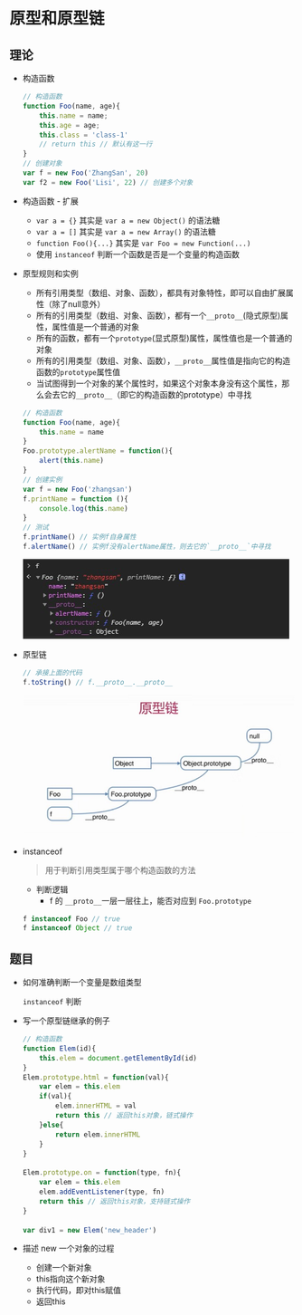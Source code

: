 # 原型和原型链

## 理论

* 构造函数

	```JavaScript
	// 构造函数
	function Foo(name, age){
		this.name = name;
		this.age = age;
		this.class = 'class-1'
		// return this // 默认有这一行
	}
	// 创建对象
	var f = new Foo('ZhangSan', 20)
	var f2 = new Foo('Lisi', 22) // 创建多个对象
	```

* 构造函数 - 扩展
	
	* `var a = {}` 其实是 `var a = new Object()` 的语法糖
	* `var a = []` 其实是 `var a = new Array()` 的语法糖 
	* `function Foo(){...}` 其实是 `var Foo = new Function(...)`
	* 使用 `instanceof` 判断一个函数是否是一个变量的构造函数

* 原型规则和实例
		
	* 所有引用类型（数组、对象、函数），都具有对象特性，即可以自由扩展属性（除了null意外）
	* 所有的引用类型（数组、对象、函数），都有一个`__proto__`(隐式原型)属性，属性值是一个普通的对象
	* 所有的函数，都有一个`prototype`(显式原型)属性，属性值也是一个普通的对象
	* 所有的引用类型（数组、对象、函数），`__proto__`属性值是指向它的构造函数的`prototype`属性值
	* 当试图得到一个对象的某个属性时，如果这个对象本身没有这个属性，那么会去它的`__proto__`（即它的构造函数的prototype）中寻找	

	```JavaScript
	// 构造函数
	function Foo(name, age){
		this.name = name
	}
	Foo.prototype.alertName = function(){
		alert(this.name)
	}
	// 创建实例
	var f = new Foo('zhangsan')
	f.printName = function (){
		console.log(this.name)
	}
	// 测试
	f.printName() // 实例f自身属性
	f.alertName() // 实例f没有alertName属性，则去它的`__proto__`中寻找
	```
	<img src="./img/prototype.jpg">
	
* 原型链

	```JavaScript
	// 承接上面的代码
	f.toString() // f.__proto__.__proto__
	```

	<img src="./img/__proto__.jpg">

* instanceof

	> 用于判断引用类型属于哪个构造函数的方法
	
	* 判断逻辑
		* f 的 `__proto__`一层一层往上，能否对应到 `Foo.prototype`
		
	```JavaScript
	f instanceof Foo // true
	f instanceof Object // true
	```

## 题目

* 如何准确判断一个变量是数组类型

	`instanceof` 判断

* 写一个原型链继承的例子
	
	```JavaScript
	// 构造函数
	function Elem(id){
		this.elem = document.getElementById(id)
	}
	Elem.prototype.html = function(val){
		var elem = this.elem
		if(val){
			elem.innerHTML = val
			return this // 返回this对象，链式操作
		}else{
			return elem.innerHTML
		}
	}
	
	Elem.prototype.on = function(type, fn){
		var elem = this.elem
		elem.addEventListener(type, fn)
		return this // 返回this对象，支持链式操作
	}
	
	var div1 = new Elem('new_header')
	```

* 描述 new 一个对象的过程

	* 创建一个新对象
	* this指向这个新对象
	* 执行代码，即对this赋值
	* 返回this